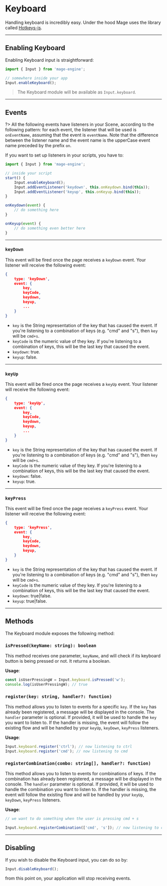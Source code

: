 # Keyboard

Handling keyboard is incredibly easy. Under the hood Mage uses the library called [Hotkeys-js](https://github.com/jaywcjlove/hotkeys/).

---

## Enabling Keyboard

Enabling Keyboard input is straightforward:

```js
import { Input } from 'mage-engine';

// somewhere inside your app
Input.enableKeyboard();
```

> The Keyboard module will be available as `Input.keyboard`.

---

## Events

?> All the following events have listeners in your Scene, according to the following pattern: for each event, the listener that will be used is `onEventName`, assuming that the event is `eventName`. Note that the difference between the listener name and the event name is the upperCase event name preceded by the prefix `on`.

If you want to set up listeners in your scripts, you have to:

```js
import { Input } from 'mage-engine';

// inside your script
start() {
    Input.enableKeyboard();
    Input.addEventListener('keydown', this.onKeydown.bind(this));
    Input.addEventListener('keyup', this.onKeyup.bind(this));
}

onKeydown(event) {
    // do something here
}

onKeyup(event) {
    // do something even better here
}
```

---

### `keyDown`

This event will be fired once the page receives a `keyDown` event. Your listener will receive the following event:

```json
{
    type: 'keyDown',
    event: {
        key,
        keyCode,
        keydown,
        keyup,
        ...
    }
}
```
- `key` is the String representation of the key that has caused the event. If you're listening to a combination of keys (e.g. "cmd" and "s"), then `key` will be `cmd+s`.
- `keyCode` is the numeric value of they key. If you're listening to a combination of keys, this will be the last key that caused the event.
- `keydown`: true.
- `keyup`: false.
---

### `keyUp`

This event will be fired once the page receives a `keyUp` event. Your listener will receive the following event:

```json
{
    type: 'keyUp',
    event: {
        key,
        keyCode,
        keydown,
        keyup,
        ...
    }
}
```

- `key` is the String representation of the key that has caused the event. If you're listening to a combination of keys (e.g. "cmd" and "s"), then `key` will be `cmd+s`.
- `keyCode` is the numeric value of they key. If you're listening to a combination of keys, this will be the last key that caused the event.
- `keydown`: false.
- `keyup`: true.

---

### `keyPress`

This event will be fired once the page receives a `keyPress` event. Your listener will receive the following event:

```json
{
    type: 'keyPress',
    event: {
        key,
        keyCode,
        keydown,
        keyup,
    }
}
```

- `key` is the String representation of the key that has caused the event. If you're listening to a combination of keys (e.g. "cmd" and "s"), then `key` will be `cmd+s`.
- `keyCode` is the numeric value of they key. If you're listening to a combination of keys, this will be the last key that caused the event.
- `keydown`: true|false.
- `keyup`: true|false.

---

## Methods

The Keyboard module exposes the following method:

### `isPressed(keyName: string): boolean`

This method receives one parameter, `keyName`, and will check if its keyboard button is being pressed or not. It returns a boolean.

**Usage**:
```js
const isUserPressingW = Input.keyboard.isPressed('w');
console.log(isUserPressingW); // true
```

### `register(key: string, handler?: function)`

This method allows you to listen to events for a specific `key`. If the `key` has already been registered, a message will be displayed in the console.
The `handler` parameter is optional. If provided, it will be used to handle the `key` you want to listen to. If the handler is missing, the event will follow the existing flow and will be handled by your `keyUp`, `keyDown`, `keyPress` listeners.

**Usage**:
```js
Input.keyboard.register('ctrl'); // now listening to ctrl
Input.keyboard.register('cmd'); // now listening to cmd
```

### `registerCombination(combo: string[], handler?: function)`

This method allows you to listen to events for combinations of keys. If the combination has already been registered, a message will be displayed in the console.
The `handler` parameter is optional. If provided, it will be used to handle the combination you want to listen to. If the handler is missing, the event will follow the existing flow and will be handled by your `keyUp`, `keyDown`, `keyPress` listeners.

**Usage**:
```js
// we want to do something when the user is pressing cmd + s 

Input.keyboard.registerCombination(['cmd', 's']); // now listening to cmd + s;
```

---

## Disabling

If you wish to disable the Keyboard input, you can do so by:

```js
Input.disableKeyboard();
```

from this point on, your application will stop receiving events.
